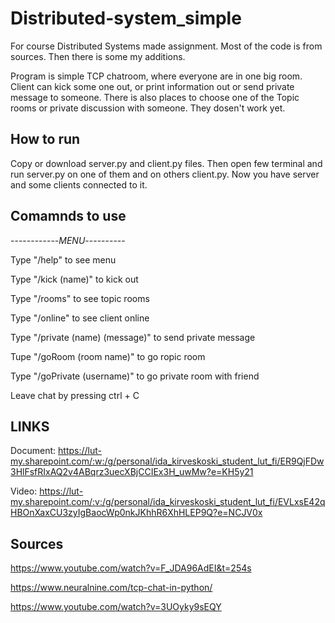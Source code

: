 # Distributed-system_simple

For course Distributed Systems made assignment. Most of the code is from sources. Then there is some my additions.

Program is simple TCP chatroom, where everyone are in one big room. Client can kick some one out, or print information out or send private message to someone. There is also places to choose one of the Topic rooms or private discussion with someone. They dosen't work yet.

## How to run

Copy or download server.py and client.py files. Then open few terminal and run server.py on one of them and on others client.py. Now you have server and some clients connected to it.

## Comamnds to use

------------_MENU_----------

Type "/help" to see menu

Type "/kick (name)" to kick out

Type "/rooms" to see topic rooms

Type "/online" to see client online

Type "/private (name) (message)" to send private message

Tupe "/goRoom (room name)" to go ropic room    

Type "/goPrivate (username)" to go private room with friend

Leave chat by pressing ctrl + C

## LINKS

Document: https://lut-my.sharepoint.com/:w:/g/personal/ida_kirveskoski_student_lut_fi/ER9QjFDw3HlFsfRIxAQ2v4ABqrz3uecXBjCCIEx3H_uwMw?e=KH5y21

Video: https://lut-my.sharepoint.com/:v:/g/personal/ida_kirveskoski_student_lut_fi/EVLxsE42qHBOnXaxCU3zyIgBaocWp0nkJKhhR6XhHLEP9Q?e=NCJV0x 

## Sources  

https://www.youtube.com/watch?v=F_JDA96AdEI&t=254s 

https://www.neuralnine.com/tcp-chat-in-python/  

https://www.youtube.com/watch?v=3UOyky9sEQY 

